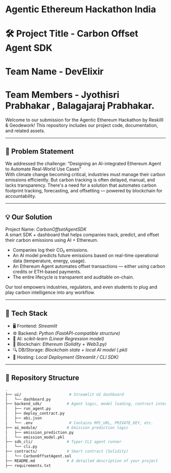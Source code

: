 # Agentic Ethereum Hackathon India

# 🛠 Project Title - Carbon Offset Agent SDK 
# Team Name - DevElixir
# Team Members - Jyothisri Prabhakar , Balagajaraj Prabhakar.
Welcome to our submission for the Agentic Ethereum Hackathon by Reskilll & Geodework! This repository includes our project code, documentation, and related assets.

---

## 📌 Problem Statement

We addressed the challenge: “Designing an AI-integrated Ethereum Agent to Automate Real-World Use Cases”  
With climate change becoming critical, industries must manage their carbon emissions efficiently. But carbon tracking is often delayed, manual, and lacks transparency. There's a need for a solution that automates carbon footprint tracking, forecasting, and offsetting — powered by blockchain for accountability.

---

## 💡 Our Solution

Project Name: *CarbonOffsetAgentSDK*  
A smart SDK + dashboard that helps companies track, predict, and offset their carbon emissions using AI + Ethereum.  

- Companies log their CO₂ emissions.
- An AI model predicts future emissions based on real-time operational data (temperature, energy, usage).
- An Ethereum Agent automates offset transactions — either using carbon credits or ETH-based payments.
- The entire lifecycle is transparent and auditable on-chain.

Our tool empowers industries, regulators, and even students to plug and play carbon intelligence into any workflow.

---

## 🧱 Tech Stack

- 🖥 Frontend: *Streamlit*
- ⚙ Backend: *Python (FastAPI-compatible structure)*
- 🧠 AI: *scikit-learn (Linear Regression model)*
- 🔗 Blockchain: *Ethereum (Solidity + Web3.py)*
- 🔍 DB/Storage: *Blockchain state + local AI model (.pkl)*
- 🚀 Hosting: *Local Deployment (Streamlit / CLI SDK)*

---
## 📂 Repository Structure

```bash
.
├── ui/                     # Streamlit UI dashboard
│   └── dashboard.py
├── backend_sdk/           # Agent logic, model loading, contract interaction
│   ├── run_agent.py
│   ├── deploy_contract.py
│   ├── abi.json
│   └── .env                # Contains RPC_URL, PRIVATE_KEY, etc.
├── ai_module/             # Emission prediction logic
│   ├── emission_prediction.py
│   └── emission_model.pkl
├── sdk_cli/               # Typer CLI agent runner
│   └── cli.py
├── contracts/             # Smart contract (Solidity)
│   └── CarbonOffsetAgent.sol
├── README.md              # A detailed description of your project
├── requirements.txt
